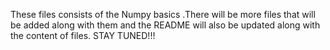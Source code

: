 These files consists of the Numpy basics .There will be more files that will be added along with them and the README will also be updated along with the content of files.
STAY TUNED!!!
